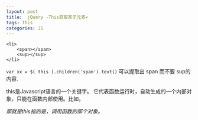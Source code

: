 ```yaml
---
layout: post
title:  jQuery -This获取某子元素✔︎
tags: This
categories: JS
---
```



	<li>
	    <span></span>
	    <sup></sup>
	</li>




`var xx = $( this ).children('span').text()`
可以提取出 span 而不要 sup的内容.





this是Javascript语言的一个关键字。
它代表函数运行时，自动生成的一个内部对象，只能在函数内部使用。比如，

*那就是this指的是，调用函数的那个对象。*




